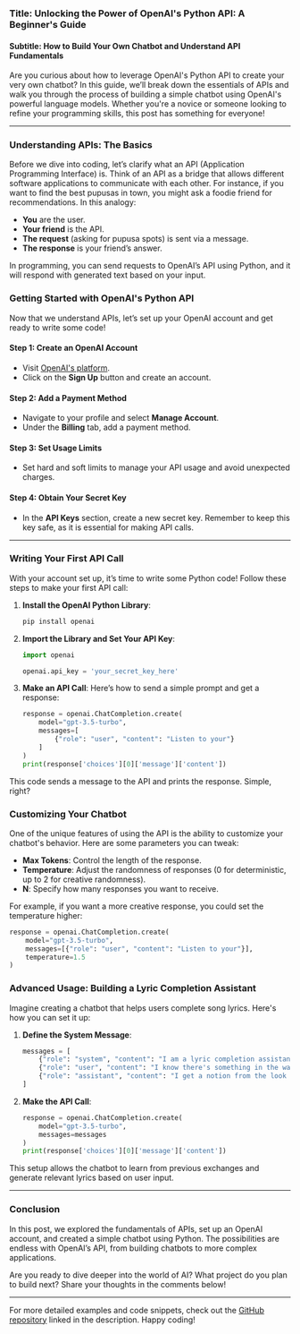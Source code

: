 ### Title: Unlocking the Power of OpenAI's Python API: A Beginner's Guide
#### Subtitle: How to Build Your Own Chatbot and Understand API Fundamentals

Are you curious about how to leverage OpenAI's Python API to create your very own chatbot? In this guide, we’ll break down the essentials of APIs and walk you through the process of building a simple chatbot using OpenAI's powerful language models. Whether you're a novice or someone looking to refine your programming skills, this post has something for everyone!

* * *

### Understanding APIs: The Basics

Before we dive into coding, let’s clarify what an API (Application Programming Interface) is. Think of an API as a bridge that allows different software applications to communicate with each other. For instance, if you want to find the best pupusas in town, you might ask a foodie friend for recommendations. In this analogy:

- **You** are the user.
- **Your friend** is the API.
- **The request** (asking for pupusa spots) is sent via a message.
- **The response** is your friend’s answer.

In programming, you can send requests to OpenAI’s API using Python, and it will respond with generated text based on your input.

### Getting Started with OpenAI's Python API

Now that we understand APIs, let’s set up your OpenAI account and get ready to write some code!

#### Step 1: Create an OpenAI Account
- Visit [OpenAI's platform](https://platform.openai.com).
- Click on the **Sign Up** button and create an account.

#### Step 2: Add a Payment Method
- Navigate to your profile and select **Manage Account**.
- Under the **Billing** tab, add a payment method.

#### Step 3: Set Usage Limits
- Set hard and soft limits to manage your API usage and avoid unexpected charges.

#### Step 4: Obtain Your Secret Key
- In the **API Keys** section, create a new secret key. Remember to keep this key safe, as it is essential for making API calls.

* * *

### Writing Your First API Call

With your account set up, it’s time to write some Python code! Follow these steps to make your first API call:

1. **Install the OpenAI Python Library**:
   ```bash
   pip install openai
   ```

2. **Import the Library and Set Your API Key**:
   ```python
   import openai

   openai.api_key = 'your_secret_key_here'
   ```

3. **Make an API Call**:
   Here’s how to send a simple prompt and get a response:
   ```python
   response = openai.ChatCompletion.create(
       model="gpt-3.5-turbo",
       messages=[
           {"role": "user", "content": "Listen to your"}
       ]
   )
   print(response['choices'][0]['message']['content'])
   ```

This code sends a message to the API and prints the response. Simple, right?

### Customizing Your Chatbot

One of the unique features of using the API is the ability to customize your chatbot's behavior. Here are some parameters you can tweak:

- **Max Tokens**: Control the length of the response.
- **Temperature**: Adjust the randomness of responses (0 for deterministic, up to 2 for creative randomness).
- **N**: Specify how many responses you want to receive.

For example, if you want a more creative response, you could set the temperature higher:
```python
response = openai.ChatCompletion.create(
    model="gpt-3.5-turbo",
    messages=[{"role": "user", "content": "Listen to your"}],
    temperature=1.5
)
```

### Advanced Usage: Building a Lyric Completion Assistant

Imagine creating a chatbot that helps users complete song lyrics. Here's how you can set it up:

1. **Define the System Message**:
   ```python
   messages = [
       {"role": "system", "content": "I am a lyric completion assistant."},
       {"role": "user", "content": "I know there's something in the wake of your smile."},
       {"role": "assistant", "content": "I get a notion from the look in your eyes."}
   ]
   ```

2. **Make the API Call**:
   ```python
   response = openai.ChatCompletion.create(
       model="gpt-3.5-turbo",
       messages=messages
   )
   print(response['choices'][0]['message']['content'])
   ```

This setup allows the chatbot to learn from previous exchanges and generate relevant lyrics based on user input.

* * *

### Conclusion

In this post, we explored the fundamentals of APIs, set up an OpenAI account, and created a simple chatbot using Python. The possibilities are endless with OpenAI’s API, from building chatbots to more complex applications. 

Are you ready to dive deeper into the world of AI? What project do you plan to build next? Share your thoughts in the comments below!

* * *

For more detailed examples and code snippets, check out the [GitHub repository](#) linked in the description. Happy coding!